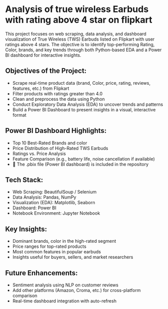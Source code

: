 # Analysis of true wireless Earbuds with rating above 4 star on flipkart

This project focuses on web scraping, data analysis, and dashboard visualization of True Wireless (TWS) Earbuds listed on Flipkart with user ratings above 4 stars. The objective is to identify top-performing Rating, Color, brands, and key trends through both Python-based EDA and a Power BI dashboard for interactive insights.

## Objectives of the Project:
* Scrape real-time product data (brand, Color, price, rating, reviews, features, etc.) from Flipkart
* Filter products with ratings greater than 4.0
* Clean and preprocess the data using Python
* Conduct Exploratory Data Analysis (EDA) to uncover trends and patterns
* Build a Power BI Dashboard to present insights in a visual, interactive format

## Power BI Dashboard Highlights:
* Top 10 Best-Rated Brands and color
* Price Distribution of High-Rated TWS Earbuds
* Ratings vs. Price Analysis
* Feature Comparison (e.g., battery life, noise cancellation if available)
* 📁 The .pbix file (Power BI dashboard) is included in the repository

## Tech Stack:
* Web Scraping: BeautifulSoup / Selenium
* Data Analysis: Pandas, NumPy
* Visualization (EDA): Matplotlib, Seaborn
* Dashboard: Power BI
* Notebook Environment: Jupyter Notebook

## Key Insights:
* Dominant brands, color in the high-rated segment
* Price ranges for top-rated products
* Most common features in popular earbuds
* Insights useful for buyers, sellers, and market researchers

## Future Enhancements:
* Sentiment analysis using NLP on customer reviews
* Add other platforms (Amazon, Croma, etc.) for cross-platform comparison
* Real-time dashboard integration with auto-refresh
